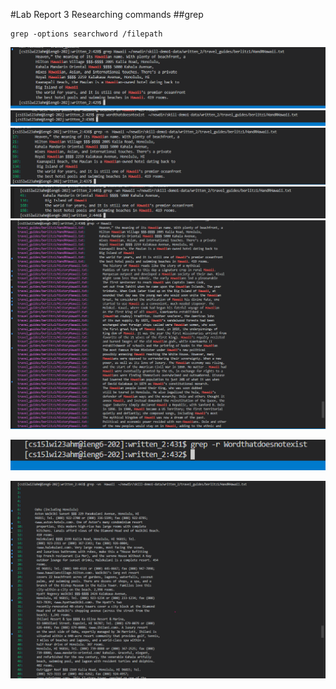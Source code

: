#Lab Report 3 Researching commands
##grep
```
grep -options searchword /filepath
```
![hello world](grepvan1.png)
![hello world](grepvan2.png)
![hello world](grep-n.png)
![hello world](grep-w.png)
![hello world](grep-r.png)

![hello world](grep-r3.png)



![hello world](grep-v.png)






